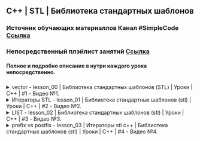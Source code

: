 ﻿## C++ | STL | Библиотека стандартных шаблонов
### Источник обучающих материаллов Канал #SimpleCode [Ссылка](https://www.youtube.com/@SimpleCodeIT/featured)
###  Непосредственный плэйлист занятий [Ссылка](https://www.youtube.com/playlist?list=PLQOaTSbfxUtDWAtIYme5MLZ1l0GTyUYkB)
#### Полное и подробно описание в нутри каждого урока непосредственно.
###

</details> 

<details>
<summary> 
vector - lesson_00 | Библиотека стандартных шаблонов (STL) | Уроки | C++ | #1 - Видео №1.
</summary>

* [Ссылка на видео - №1](https://www.youtube.com/watch?v=1cKvMZOJeeE&list=PLQOaTSbfxUtDWAtIYme5MLZ1l0GTyUYkB&index=1&t=1s)

</details>

<details>
<summary> 
Итераторы STL - lesson_01 | Библиотека стандартных шаблонов (stl) | Уроки | C++ | #2 - Видео №2.
</summary>

* [Ссылка на видео - №2](https://www.youtube.com/watch?v=jLPqLW2Bp_w&list=PLQOaTSbfxUtDWAtIYme5MLZ1l0GTyUYkB&index=2)

</details> 

<details>
<summary> 
LIST - lesson_02 | Библиотека стандартных шаблонов (stl) | Уроки | C++ | #3 - Видео №3.
</summary>

* [Ссылка на видео - №3](https://www.youtube.com/watch?v=tYkaWCkAVJI&list=PLQOaTSbfxUtDWAtIYme5MLZ1l0GTyUYkB&index=3)

</details> 

<details>
<summary> 
prefix vs postfix - lesson_03 | Итераторы stl c++ | Библиотека стандартных шаблонов (stl) | Уроки | C++ | #4 - Видео №4.
</summary>

* [Ссылка на видео - №4](https://www.youtube.com/watch?v=rOERRxd5Mqc&list=PLQOaTSbfxUtDWAtIYme5MLZ1l0GTyUYkB&index=4)

</details> 